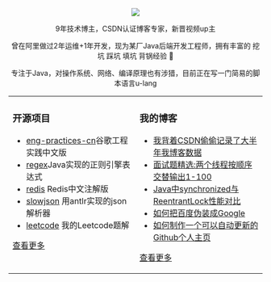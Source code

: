   
<p align="center">
  <img src="https://github-readme-stats.vercel.app/api?username=xindoo&show_icons=true&theme=graywhite"/>
</p>

<p align="center"> 9年技术博主，CSDN认证博客专家，新晋视频up主 </p>  
<p align="center"> 曾在阿里做过2年运维+1年开发，现为某厂Java后端开发工程师，拥有丰富的 挖坑 踩坑 填坑 背锅经验 🐶   </p>  
<p align="center"> 专注于Java，对操作系统、网络、编译原理也有涉猎，目前正在写一门简易的脚本语言u-lang	 </p>  


<table align="center"><tr>
<td valign="top" width="50%">

### 开源项目  
- [eng-practices-cn](https://github.com/xindoo/eng-practices-cn)谷歌工程实践中文版	
- [regex](https://github.com/xindoo/regex)Java实现的正则引擎表达式	
- [redis](https://github.com/xindoo/redis) Redis中文注解版  
- [slowjson](https://github.com/xindoo/slowjson) 用antlr实现的json解析器  
- [leetcode](https://github.com/xindoo/leetcode) 我的Leetcode题解   
   
[查看更多](https://github.com/xindoo/)	 

	
</td>
<td valign="top" width="50%">

### 我的博客
- [我背着CSDN偷偷记录了大半年我博客数据](https://xindoo.blog.csdn.net/article/details/108431882)
- [面试题精选:两个线程按顺序交替输出1-100](https://xindoo.blog.csdn.net/article/details/108425940)
- [Java中synchronized与ReentrantLock性能对比](https://xindoo.blog.csdn.net/article/details/108185347)
- [如何把百度伪装成Google](https://xindoo.blog.csdn.net/article/details/107898953)
- [如何制作一个可以自动更新的Github个人主页](https://xindoo.blog.csdn.net/article/details/107897691)

[查看更多](https://xindoo.blog.csdn.net/)

</td>
</tr></table>
